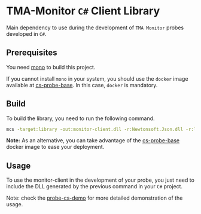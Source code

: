 # TMA-Monitor `C#` Client Library 

Main dependency to use during the development of `TMA Monitor` probes developed in `C#`.


## Prerequisites

You need [mono](https://www.mono-project.com/) to build this project.

If you cannot install `mono` in your system, you should use the `docker` image available at [cs-probe-base](../). In this case, `docker` is mandatory.


## Build

To build the library, you need to run the following command.

```sh
mcs -target:library -out:monitor-client.dll -r:Newtonsoft.Json.dll -r:log4net.dll observation.cs message.cs data.cs SynchronousClient.cs AssemblyInfo.cs
```

**Note:** As an alternative, you can take advantage of the [cs-probe-base](../) docker image to ease your deployment.

## Usage

To use the monitor-client in the development of your probe, you just need to include the DLL generated by the previous command in your `C#` project.

Note: check the [probe-cs-demo](../../../probes/probe-cs-demo) for more detailed demonstration of the usage.
